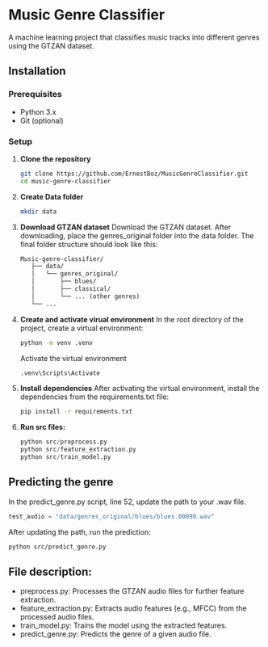 # Music Genre Classifier

A machine learning project that classifies music tracks into different genres using the GTZAN dataset.

## Installation

### Prerequisites
- Python 3.x
- Git (optional)

### Setup
1. **Clone the repository**
   ```bash
   git clone https://github.com/ErnestBoz/MusicGenreClassifier.git
   cd music-genre-classifier
   ```
   
2. **Create Data folder**
   ```bash
   mkdir data
   ```

3. **Download GTZAN dataset**
   Download the GTZAN dataset.
   After downloading, place the genres_original folder into the data folder.
   The final folder structure should look like this:

   ```markdown
   Music-genre-classifier/
      ├── data/
      │   └── genres_original/
      │       ├── blues/
      │       ├── classical/
      │       └── ... (other genres)
      └── ...
    ```

4. **Create and activate virual environment**
   In the root directory of the project, create a virtual environment:
   ```bash
   python -m venv .venv
   ```
   
   Activate the virtual environment
   ```bash
   .venv\Scripts\Activate
   ```

5. **Install dependencies**
   After activating the virtual environment, install the dependencies from the   requirements.txt file:
   ```bash
   pip install -r requirements.txt
   ```

6. **Run src files:**
   ```python
   python src/preprocess.py
   python src/feature_extraction.py
   python src/train_model.py
   ```

## Predicting the genre

  In the predict_genre.py script, line 52, update the path to your .wav file.
  ```python
  test_audio = "data/genres_original/blues/blues.00090.wav"
  ```
  After updating the path, run the prediction:
  ```bash
  python src/predict_genre.py
  ```

## File description:
- preprocess.py: Processes the GTZAN audio files for further feature extraction.
- feature_extraction.py: Extracts audio features (e.g., MFCC) from the processed audio files.
- train_model.py: Trains the model using the extracted features.
- predict_genre.py: Predicts the genre of a given audio file.


